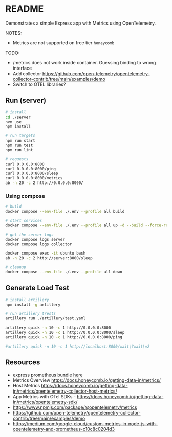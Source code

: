 # README

Demonstrates a simple Express app with Metrics using OpenTelemetry.  

NOTES:

* Metrics are not supported on free tier `honeycomb`  

TODO:

* /metrics does not work inside container.  Guessing binding to wrong interface
* Add collector https://github.com/open-telemetry/opentelemetry-collector-contrib/tree/main/examples/demo
* Switch to OTEL libraries?

## Run (server)

```sh
# install
cd ./server
nvm use
npm install

# run targets
npm run start
npm run test
npm run lint

# requests
curl 0.0.0.0:8000 
curl 0.0.0.0:8000/ping 
curl 0.0.0.0:8000/sleep
curl 0.0.0.0:8000/metrics 
ab -n 20 -c 2 http://0.0.0.0:8000/  
```

### Using compose

```sh
# build
docker compose --env-file ./.env --profile all build  

# start services
docker compose --env-file ./.env --profile all up -d --build --force-recreate

# get the server logs 
docker compose logs server 
docker compose logs collector

docker compose exec -it ubuntu bash   
ab -n 20 -c 2 http://server:8000/sleep

# cleanup
docker compose --env-file ./.env --profile all down 
```

## Generate Load Test

```sh
# install artillery
npm install -g artillery

# run artillery trests
artillery run ./artillery/test.yaml

artillery quick -n 10 -c 1 http://0.0.0.0:8000 
artillery quick -n 10 -c 1 http://0.0.0.0:8000/sleep 
artillery quick -n 10 -c 1 http://0.0.0.0:8000/ping

#artillery quick -n 10 -c 1 http://localhost:8000/wait\?wait\=2  
```

## Resources

* express prometheus bundle [here](https://www.npmjs.com/package/express-prom-bundle)  
* Metrics Overview https://docs.honeycomb.io/getting-data-in/metrics/
* Host Metrics https://docs.honeycomb.io/getting-data-in/metrics/opentelemetry-collector-host-metrics/
* App Metrics with OTel SDKs - https://docs.honeycomb.io/getting-data-in/metrics/opentelemetry-sdk/
* https://www.npmjs.com/package/@opentelemetry/metrics
* https://github.com/open-telemetry/opentelemetry-collector-contrib/tree/main/examples/demo
* https://medium.com/google-cloud/custom-metrics-in-node-js-with-opentelemetry-and-prometheus-c10c8c0204d3

